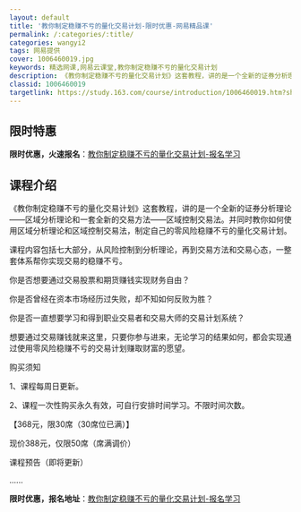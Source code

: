 ```yaml
---
layout: default
title: '教你制定稳赚不亏的量化交易计划-限时优惠-网易精品课'
permalink: /:categories/:title/
categories: wangyi2
tags: 网易提供
cover: 1006460019.jpg
keywords: 精选网课,网易云课堂,教你制定稳赚不亏的量化交易计划
description: 《教你制定稳赚不亏的量化交易计划》这套教程，讲的是一个全新的证券分析理论——区域分析理论和一套全新的交易方法——区域控制
classid: 1006460019
targetlink: https://study.163.com/course/introduction/1006460019.htm?share=1&shareId=1025206652&utm_campaign=share&utm_medium=iphoneShare&utm_source=&utm_u=1025206652
---
```


## 限时特惠

**限时优惠，火速报名**：[教你制定稳赚不亏的量化交易计划-报名学习](https://study.163.com/course/introduction/1006460019.htm?share=1&shareId=1025206652&utm_campaign=share&utm_medium=iphoneShare&utm_source=&utm_u=1025206652)

## 课程介绍

《教你制定稳赚不亏的量化交易计划》这套教程，讲的是一个全新的证券分析理论——区域分析理论和一套全新的交易方法——区域控制交易法。并同时教你如何使用区域分析理论和区域控制交易法，制定自己的零风险稳赚不亏的量化交易计划。



课程内容包括七大部分，从风险控制到分析理论，再到交易方法和交易心态，一整套体系帮你实现交易的稳赚不亏。



你是否想要通过交易股票和期货赚钱实现财务自由？



你是否曾经在资本市场经历过失败，却不知如何反败为胜？



你是否一直想要学习和得到职业交易者和交易大师的交易计划系统？



想要通过交易赚钱就来这里，只要你参与进来，无论学习的结果如何，都会实现通过使用零风险稳赚不亏的交易计划赚取财富的愿望。



购买须知



1、课程每周日更新。

2、课程一次性购买永久有效，可自行安排时间学习。不限时间次数。



【368元，限30席（30席位已满）】

现价388元，仅限50席（席满调价）





课程预告（即将更新）

......

**限时优惠，报名地址**：[教你制定稳赚不亏的量化交易计划-报名学习](https://study.163.com/course/introduction/1006460019.htm?share=1&shareId=1025206652&utm_campaign=share&utm_medium=iphoneShare&utm_source=&utm_u=1025206652)

